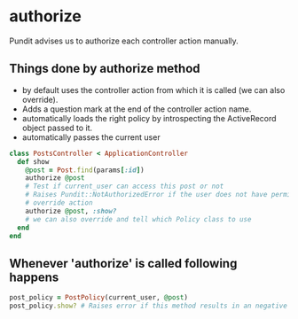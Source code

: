 
# authorize

Pundit advises us to authorize each controller action manually.
## Things done by authorize method
- by default uses the controller action from which it is called (we can also override). 
- Adds a question mark at the end of the controller action name.
- automatically loads the right policy by introspecting the ActiveRecord object passed to it.
- automatically passes the current user

```ruby
class PostsController < ApplicationController
  def show
    @post = Post.find(params[:id])
    authorize @post
    # Test if current_user can access this post or not
    # Raises Pundit::NotAuthorizedError if the user does not have permission
    # override action
    authorize @post, :show?
    # we can also override and tell which Policy class to use
  end
end
```
## Whenever 'authorize' is called following happens
```ruby
post_policy = PostPolicy(current_user, @post)
post_policy.show? # Raises error if this method results in an negative
```
